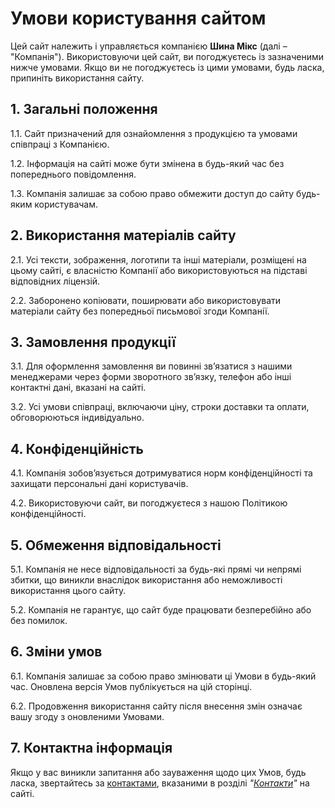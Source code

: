 # Умови користування сайтом

Цей сайт належить і управляється компанією **Шина Мікс** (далі – "Компанія"). Використовуючи цей сайт, ви погоджуєтесь із зазначеними нижче умовами. Якщо ви не погоджуєтесь із цими умовами, будь ласка, припиніть використання сайту.

## 1. Загальні положення

1.1. Сайт призначений для ознайомлення з продукцією та умовами співпраці з Компанією.

1.2. Інформація на сайті може бути змінена в будь-який час без попереднього повідомлення.

1.3. Компанія залишає за собою право обмежити доступ до сайту будь-яким користувачам.

## 2. Використання матеріалів сайту

2.1. Усі тексти, зображення, логотипи та інші матеріали, розміщені на цьому сайті, є власністю Компанії або використовуються на підставі відповідних ліцензій.

2.2. Заборонено копіювати, поширювати або використовувати матеріали сайту без попередньої письмової згоди Компанії.

## 3. Замовлення продукції

3.1. Для оформлення замовлення ви повинні зв’язатися з нашими менеджерами через форми зворотного зв’язку, телефон або інші контактні дані, вказані на сайті.

3.2. Усі умови співпраці, включаючи ціну, строки доставки та оплати, обговорюються індивідуально.

## 4. Конфіденційність

4.1. Компанія зобов’язується дотримуватися норм конфіденційності та захищати персональні дані користувачів.

4.2. Використовуючи сайт, ви погоджуєтеся з нашою Політикою конфіденційності.

## 5. Обмеження відповідальності

5.1. Компанія не несе відповідальності за будь-які прямі чи непрямі збитки, що виникли внаслідок використання або неможливості використання цього сайту.

5.2. Компанія не гарантує, що сайт буде працювати безперебійно або без помилок.

## 6. Зміни умов

6.1. Компанія залишає за собою право змінювати ці Умови в будь-який час. Оновлена версія Умов публікується на цій сторінці.

6.2. Продовження використання сайту після внесення змін означає вашу згоду з оновленими Умовами.

## 7. Контактна інформація

Якщо у вас виникли запитання або зауваження щодо цих Умов, будь ласка, звертайтесь за [контактами](/#contacts), вказаними в розділі _"[Контакти](/#contacts)"_ на сайті.
